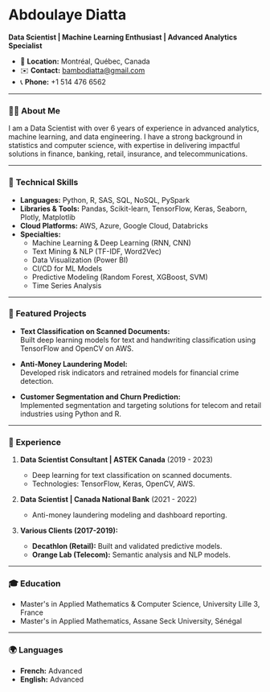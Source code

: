 # Abdoulaye Diatta

**Data Scientist | Machine Learning Enthusiast | Advanced Analytics Specialist**

- 📍 **Location:** Montréal, Québec, Canada  
- ✉️ **Contact:** [bambodiatta@gmail.com](mailto:bambodiatta@gmail.com)  
- 📞 **Phone:** +1 514 476 6562  

---

### 👨‍💻 **About Me**
I am a Data Scientist with over 6 years of experience in advanced analytics, machine learning, and data engineering. I have a strong background in statistics and computer science, with expertise in delivering impactful solutions in finance, banking, retail, insurance, and telecommunications.

---

### 🔧 **Technical Skills**
- **Languages:** Python, R, SAS, SQL, NoSQL, PySpark
- **Libraries & Tools:** Pandas, Scikit-learn, TensorFlow, Keras, Seaborn, Plotly, Matplotlib
- **Cloud Platforms:** AWS, Azure, Google Cloud, Databricks
- **Specialties:** 
  - Machine Learning & Deep Learning (RNN, CNN)
  - Text Mining & NLP (TF-IDF, Word2Vec)
  - Data Visualization (Power BI)
  - CI/CD for ML Models
  - Predictive Modeling (Random Forest, XGBoost, SVM)
  - Time Series Analysis

---

### 🌟 **Featured Projects**
- **Text Classification on Scanned Documents:**  
  Built deep learning models for text and handwriting classification using TensorFlow and OpenCV on AWS.

- **Anti-Money Laundering Model:**  
  Developed risk indicators and retrained models for financial crime detection.

- **Customer Segmentation and Churn Prediction:**  
  Implemented segmentation and targeting solutions for telecom and retail industries using Python and R.

---

### 💼 **Experience**
1. **Data Scientist Consultant | ASTEK Canada** (2019 - 2023)  
   - Deep learning for text classification on scanned documents.  
   - Technologies: TensorFlow, Keras, OpenCV, AWS.  

2. **Data Scientist | Canada National Bank** (2021 - 2022)  
   - Anti-money laundering modeling and dashboard reporting.  

3. **Various Clients (2017-2019):**  
   - **Decathlon (Retail):** Built and validated predictive models.  
   - **Orange Lab (Telecom):** Semantic analysis and NLP models.  

---

### 🎓 **Education**
- Master's in Applied Mathematics & Computer Science, University Lille 3, France  
- Master's in Applied Mathematics, Assane Seck University, Sénégal  

---

### 🌍 **Languages**
- **French:** Advanced  
- **English:** Advanced  
